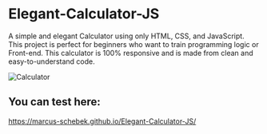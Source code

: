 # Elegant-Calculator-JS
A simple and elegant Calculator using only HTML, CSS, and JavaScript. This project is perfect for beginners who want to train programming logic or Front-end.
This calculator is 100% responsive and is made from clean and easy-to-understand code.

![Calculator](https://user-images.githubusercontent.com/43122453/157327572-a243a15a-1cc4-45f4-9382-12d1551aed33.png)


## You can test here:
https://marcus-schebek.github.io/Elegant-Calculator-JS/
